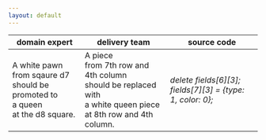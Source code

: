 ```yaml
---
layout: default
---
```


| domain expert | delivery team | source code |
| --- | --- | --- |
| A white pawn<br/>from sqaure d7<br/>should be promoted to<br/>a queen<br/>at the d8 square. | A piece<br/>from 7th row and 4th column<br/>should be replaced with<br/>a white queen piece<br/>at 8th row and 4th column. | *delete fields[6][3];*<br/>*fields[7][3] = {type: 1, color: 0};* |
